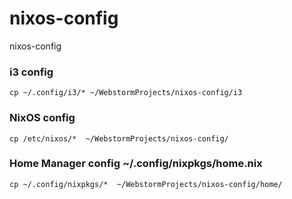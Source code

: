 # nixos-config
nixos-config

### i3 config
`cp ~/.config/i3/* ~/WebstormProjects/nixos-config/i3`

### NixOS config
`cp /etc/nixos/*  ~/WebstormProjects/nixos-config/`

### Home Manager config ~/.config/nixpkgs/home.nix
`cp ~/.config/nixpkgs/*  ~/WebstormProjects/nixos-config/home/`
